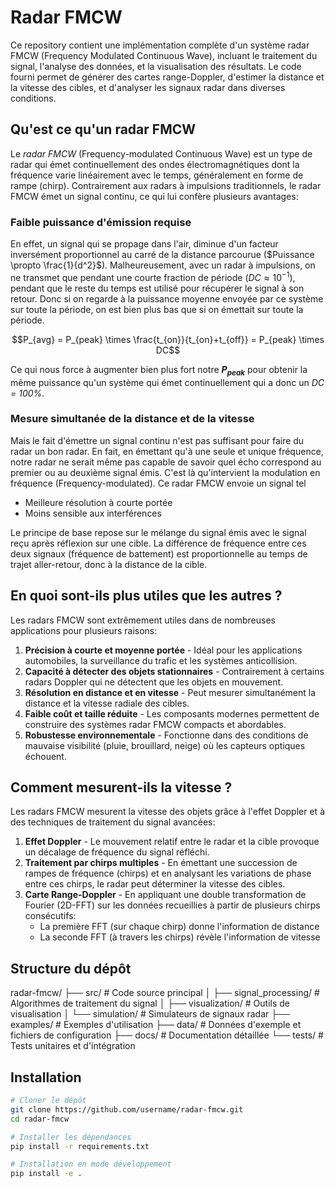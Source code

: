 # Radar FMCW

Ce repository contient une implémentation complète d'un système radar FMCW (Frequency Modulated Continuous Wave), incluant le traitement du signal, l'analyse des données, et la visualisation des résultats. Le code fourni permet de générer des cartes range-Doppler, d'estimer la distance et la vitesse des cibles, et d'analyser les signaux radar dans diverses conditions.

## Qu'est ce qu'un radar FMCW 

Le *radar FMCW* (Frequency-modulated Continuous Wave) est un type de radar qui émet continuellement des ondes électromagnétiques dont la fréquence varie linéairement avec le temps, généralement en forme de rampe (chirp). Contrairement aux radars à impulsions traditionnels, le radar FMCW émet un signal continu, ce qui lui confère plusieurs avantages:

### Faible puissance d'émission requise

En effet, un signal qui se propage dans l'air, diminue d'un facteur inversément proportionnel au carré de la distance parcourue ($Puissance \propto \frac{1}{d^2}$). Malheureusement, avec un radar à impulsions, on ne transmet que pendant une courte fraction de période ($DC \approx 10^{-1}$), pendant que le reste du temps est utilisé pour récupérer le signal à son retour. Donc si on regarde à la puissance moyenne envoyée par ce système sur toute la période, on est bien plus bas que si on émettait sur toute la période. 

$$P_{avg} = P_{peak} \times \frac{t_{on}}{t_{on}+t_{off}} = P_{peak} \times DC$$

Ce qui nous force à augmenter bien plus fort notre **$P_{peak}$** pour obtenir la même puissance qu'un système qui émet continuellement qui a donc un *DC = 100%*.

### Mesure simultanée de la distance et de la vitesse

Mais le fait d'émettre un signal continu n'est pas suffisant pour faire du radar un bon radar. En fait, en émettant qu'à une seule et unique fréquence, notre radar ne serait même pas capable de savoir quel écho correspond au premier ou au deuxième signal émis. C'est là qu'intervient la modulation en fréquence (Frequency-modulated). Ce radar FMCW envoie un signal tel 
* Meilleure résolution à courte portée
* Moins sensible aux interférences

Le principe de base repose sur le mélange du signal émis avec le signal reçu après réflexion sur une cible. La différence de fréquence entre ces deux signaux (fréquence de battement) est proportionnelle au temps de trajet aller-retour, donc à la distance de la cible.

## En quoi sont-ils plus utiles que les autres ?

Les radars FMCW sont extrêmement utiles dans de nombreuses applications pour plusieurs raisons:

1. **Précision à courte et moyenne portée** - Idéal pour les applications automobiles, la surveillance du trafic et les systèmes anticollision.
2. **Capacité à détecter des objets stationnaires** - Contrairement à certains radars Doppler qui ne détectent que les objets en mouvement.
3. **Résolution en distance et en vitesse** - Peut mesurer simultanément la distance et la vitesse radiale des cibles.
4. **Faible coût et taille réduite** - Les composants modernes permettent de construire des systèmes radar FMCW compacts et abordables.
5. **Robustesse environnementale** - Fonctionne dans des conditions de mauvaise visibilité (pluie, brouillard, neige) où les capteurs optiques échouent. 

## Comment mesurent-ils la vitesse ?

Les radars FMCW mesurent la vitesse des objets grâce à l'effet Doppler et à des techniques de traitement du signal avancées:

1. **Effet Doppler** - Le mouvement relatif entre le radar et la cible provoque un décalage de fréquence du signal réfléchi.
2. **Traitement par chirps multiples** - En émettant une succession de rampes de fréquence (chirps) et en analysant les variations de phase entre ces chirps, le radar peut déterminer la vitesse des cibles.
3. **Carte Range-Doppler** - En appliquant une double transformation de Fourier (2D-FFT) sur les données recueillies à partir de plusieurs chirps consécutifs:
    * La première FFT (sur chaque chirp) donne l'information de distance
    * La seconde FFT (à travers les chirps) révèle l'information de vitesse

## Structure du dépôt

radar-fmcw/
├── src/                    # Code source principal
│   ├── signal_processing/  # Algorithmes de traitement du signal
│   ├── visualization/      # Outils de visualisation
│   └── simulation/         # Simulateurs de signaux radar
├── examples/               # Exemples d'utilisation
├── data/                   # Données d'exemple et fichiers de configuration
├── docs/                   # Documentation détaillée
└── tests/                  # Tests unitaires et d'intégration

## Installation 

```bash
# Cloner le dépôt
git clone https://github.com/username/radar-fmcw.git
cd radar-fmcw

# Installer les dépendances
pip install -r requirements.txt

# Installation en mode développement
pip install -e .
```

